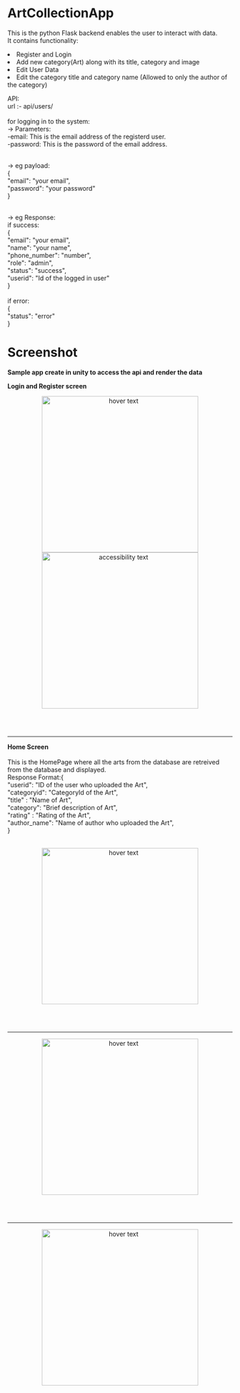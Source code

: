 # ArtCollectionApp
This is the python Flask backend enables the user to interact with data.<br>
It contains functionality:
  <li>Register and Login </li> 
  <li>Add new category(Art) along with its title, category and image</li> 
  <li>Edit User Data </li> 
  <li>Edit the category title and category name (Allowed to only the author of the category)</li> 

API:  
url :- api/users/ <br><br>
for logging in to the system:<br>
  -> Parameters:<br>
      -email: This is the email address of the registerd user.<br>
      -password: This is the password of the email address.<br><br>
   
  -> eg payload:<br>
    {<br>
      "email": "your email",<br>
      "password": "your password"<br>
    }<br><br>
   
   -> eg Response:<br>
     if success:<br>
      {<br>
        "email": "your email",<br>
        "name": "your name",<br>
        "phone_number": "number",<br>
        "role": "admin",<br>
        "status": "success",<br>
        "userid": "Id of the logged in user"<br>
      }<br><br>
      if error:<br>
      {<br>
        "status": "error"<br>
      }<br>
  
 # Screenshot
 <b> Sample app create in unity to access the api and render the data </b>
 
 <b>Login and Register screen</b>
 <p align="center">
  <img src="screenshots/Login.jpg" width="350" title="hover text">
  <img src="screenshots/Register.jpg" width="350" alt="accessibility text">
</p>
<br><br><hr>
<b>Home Screen</b><br><br>
This is the HomePage where all the arts from the database are retreived from the database and displayed.<br>
Response Format:{<br>
  "userid": "ID of the user who uploaded the Art",<br>
  "categoryid": "CategoryId of the Art",<br>
  "title" : "Name of Art",<br>
  "category": "Brief description of Art",<br>
  "rating" : "Rating of the Art",<br>
  "author_name": "Name of author who uploaded the Art",<br>
}<br><br>
<p align="center">
  <img src="screenshots/HomePage.jpg" width="350" title="hover text">
</p><br><br><hr>

<p align="center">
  <img src="screenshots/AddNewCategory.jpg" width="350" title="hover text">
</p><br><br><hr>

<p align="center">
  <img src="screenshots/EditProfile.jpg" width="350" title="hover text">
</p>


  
